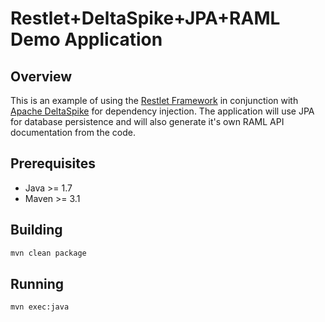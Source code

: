 Restlet+DeltaSpike+JPA+RAML Demo Application
============================================

Overview
--------

This is an example of using the [Restlet Framework](http://www.restlet.com/) in conjunction
with [Apache DeltaSpike](http://deltaspike.apache.org/) for dependency injection. The application
will use JPA for database persistence and will also generate it's own RAML API documentation
from the code.

Prerequisites
-------------

* Java >= 1.7
* Maven >= 3.1

Building
--------

```bash
mvn clean package
```

Running
-------

```bash
mvn exec:java
```